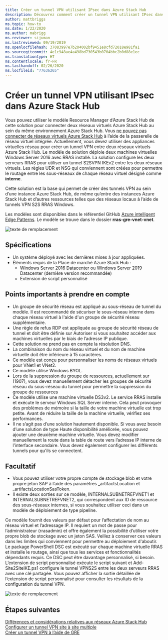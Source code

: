 ```yaml
---
title: Créer un tunnel VPN utilisant IPsec dans Azure Stack Hub
description: Découvrez comment créer un tunnel VPN utilisant IPsec dans Azure Stack Hub.
author: mattbriggs
ms.topic: how-to
ms.date: 1/22/2020
ms.author: mabrigg
ms.reviewer: sijuman
ms.lastreviewed: 09/19/2019
ms.openlocfilehash: 37083997e7b204002bf9451e8cfd72018e981fa1
ms.sourcegitcommit: 4e1c948ae4a498bd730543b0704bbc2b0d88e1ec
ms.translationtype: HT
ms.contentlocale: fr-FR
ms.lasthandoff: 02/26/2020
ms.locfileid: "77636265"
---
```

# <a name="how-to-create-a-vpn-tunnel-using-ipsec--in-azure-stack-hub"></a>Créer un tunnel VPN utilisant IPsec dans Azure Stack Hub

Vous pouvez utiliser le modèle Resource Manager d’Azure Stack Hub de cette solution pour connecter deux réseaux virtuels Azure Stack Hub au sein du même environnement Azure Stack Hub. Vous [ne pouvez pas connecter de réseaux virtuels Azure Stack Hub](https://docs.microsoft.com/azure-stack/user/azure-stack-network-differences) à l’aide de la passerelle de réseau virtuel intégrée. Actuellement, vous devez utiliser des appliances virtuelles réseau pour créer un tunnel VPN entre deux réseaux virtuels Azure Stack Hub. Le modèle de solution déploie deux machines virtuelles Windows Server 2016 avec RRAS installé. La solution configure les deux serveurs RRAS pour utiliser un tunnel S2SVPN IKEv2 entre les deux réseaux virtuels. Les règles UDR et NSG qui conviennent sont créées pour permettre le routage entre les sous-réseaux de chaque réseau virtuel désigné comme **interne**. 

Cette solution est la base qui permet de créer des tunnels VPN au sein d’une instance Azure Stack Hub, de même qu’entre des instances Azure Stack Hub et d’autres ressources telles que des réseaux locaux à l’aide de tunnels VPN S2S RRAS Windows.

Les modèles sont disponibles dans le référentiel GitHub [Azure intelligent Edge Patterns](https://github.com/Azure-Samples/azure-intelligent-edge-patterns). Le modèle se trouve dans le dossier **rras-gre-vnet-vnet**. 

![texte de remplacement](./media/azure-stack-network-howto-vpn-tunnel-ipsec/overview.png)

## <a name="requirements"></a>Spécifications

- Un système déployé avec les dernières mises à jour appliquées. 
- Éléments requis de la Place de marché Azure Stack Hub :
    -  Windows Server 2016 Datacenter ou Windows Server 2019 Datacenter (dernière version recommandée)
    -  Extension de script personnalisé

## <a name="things-to-consider"></a>Points importants à prendre en compte

- Un groupe de sécurité réseau est appliqué au sous-réseau de tunnel du modèle.  Il est recommandé de sécuriser le sous-réseau interne dans chaque réseau virtuel à l'aide d'un groupe de sécurité réseau supplémentaire.
- Une règle de refus RDP est appliquée au groupe de sécurité réseau de tunnel et doit être définie sur Autoriser si vous souhaitez accéder aux machines virtuelles par le biais de l’adresse IP publique.
- Cette solution ne prend pas en compte la résolution DNS.
- La combinaison du nom du réseau virtuel et du nom de machine virtuelle doit être inférieure à 15 caractères.
- Ce modèle est conçu pour personnaliser les noms de réseaux virtuels pour VNet1 et VNet2.
- Ce modèle utilise Windows BYOL.
- Lors de la suppression du groupe de ressources, actuellement sur (1907), vous devez manuellement détacher les groupes de sécurité réseau du sous-réseau du tunnel pour permettre la suppression du groupe de ressources
- Ce modèle utilise une machine virtuelle DS3v2.  Le service RRAS installe et exécute le serveur Windows SQL Server interne.  Cela peut provoquer des problèmes de mémoire si la taille de votre machine virtuelle est trop petite.  Avant de réduire la taille de la machine virtuelle, vérifiez ses performances.
- Il ne s’agit pas d’une solution hautement disponible.  Si vous avez besoin d’une solution de type Haute disponibilité améliorée, vous pouvez ajouter une deuxième machine virtuelle. Vous devez modifier manuellement la route dans la table de route vers l’adresse IP interne de l’interface secondaire.  Vous devez également configurer les différents tunnels pour qu'ils se connectent.

## <a name="optional"></a>Facultatif

- Vous pouvez utiliser votre propre compte de stockage blob et votre propre jeton SAP à l’aide des paramètres _artifactsLocation et _artifactsLocationSasToken.
- Il existe deux sorties sur ce modèle, INTERNALSUBNETREFVNET1 et INTERNALSUBNETREFVNET2, qui correspondent aux ID de ressource des sous-réseaux internes, si vous souhaitez utiliser ceci dans un modèle de déploiement de type pipeline.

Ce modèle fournit des valeurs par défaut pour l’affectation de nom au réseau virtuel et l’adressage IP.  Il requiert un mot de passe pour l’administrateur (rrasadmin) et offre également la possibilité d’utiliser votre propre blob de stockage avec un jeton SAS.  Veillez à conserver ces valeurs dans les limites qui conviennent pour permettre au déploiement d'aboutir.  Le package PowerShell DSC est exécuté sur chaque machine virtuelle RRAS et installe le routage, ainsi que tous les services et fonctionnalités dépendants requis.  Ce DSC peut être davantage personnalisé, si besoin.  L’extension de script personnalisé exécute le script suivant et Add-Site2SiteIKE.ps1 configure le tunnel VPNS2S entre les deux serveurs RRAS avec une clé partagée.  Vous pouvez afficher la sortie détaillée de l’extension de script personnalisé pour consulter les résultats de la configuration du tunnel VPN.

![texte de remplacement](./media/azure-stack-network-howto-vpn-tunnel-ipsec/s2svpntunnel.png)

## <a name="next-steps"></a>Étapes suivantes

[Différences et considérations relatives aux réseaux Azure Stack Hub](azure-stack-network-differences.md)  
[Configurer un tunnel VPN site à site multiple](network-howto-vpn-tunnel.md)  
[Créer un tunnel VPN à l’aide de GRE](network-howto-vpn-tunnel-gre.md)
